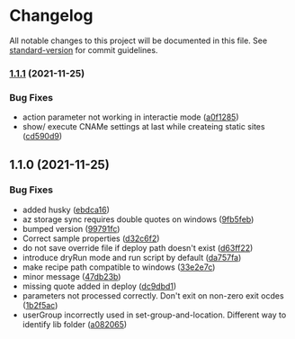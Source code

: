 # Changelog

All notable changes to this project will be documented in this file. See [standard-version](https://github.com/conventional-changelog/standard-version) for commit guidelines.

### [1.1.1](https://github.com/durlabhjain/azure-utils/compare/v1.1.0...v1.1.1) (2021-11-25)


### Bug Fixes

* action parameter not working in interactie mode ([a0f1285](https://github.com/durlabhjain/azure-utils/commit/a0f1285070b1e8f994f0fc62f6dbdd6b00c99b80))
* show/ execute CNAMe settings at last while createing static sites ([cd590d9](https://github.com/durlabhjain/azure-utils/commit/cd590d949a944fb27e53375fa87f62bbb62e33f9))

## 1.1.0 (2021-11-25)


### Bug Fixes

* added husky ([ebdca16](https://github.com/durlabhjain/azure-utils/commit/ebdca16e5a45353e07eb64dc370333f3883f5636))
* az storage sync requires double quotes on windows ([9fb5feb](https://github.com/durlabhjain/azure-utils/commit/9fb5feb64aecfc67b84af6a206739fd22cd0eb7a))
* bumped version ([99791fc](https://github.com/durlabhjain/azure-utils/commit/99791fc4f0feb52c1de2e5fee18251dd3e0b4e3f))
* Correct sample properties ([d32c6f2](https://github.com/durlabhjain/azure-utils/commit/d32c6f2c972a34168a9111f3d8df0942de8cdc80))
* do not save override file if deploy path doesn't exist ([d63ff22](https://github.com/durlabhjain/azure-utils/commit/d63ff224124c62d33db827d511cf587079ffdb4c))
* introduce dryRun mode and run script by default ([da757fa](https://github.com/durlabhjain/azure-utils/commit/da757fab12a1a50045246262248864c857e5fb6c))
* make recipe path compatible to windows ([33e2e7c](https://github.com/durlabhjain/azure-utils/commit/33e2e7cf07ea2050c0e844c8fe3a7ee63e699c79))
* minor message ([47db23b](https://github.com/durlabhjain/azure-utils/commit/47db23b026af9c0b088f47be07601764bf043c3b))
* missing quote added in deploy ([dc9dbd1](https://github.com/durlabhjain/azure-utils/commit/dc9dbd1b18f773c7895d51416ad3b16f972bf875))
* parameters not processed correctly. Don't exit on non-zero exit ocdes ([1b2f5ac](https://github.com/durlabhjain/azure-utils/commit/1b2f5acaf20457b795df096d9ddefdf9fbc0d9ab))
* userGroup incorrectly used in set-group-and-location. Different way to identify lib folder ([a082065](https://github.com/durlabhjain/azure-utils/commit/a082065ba035b2a09d8796e4a85a928cc30cee7d))
